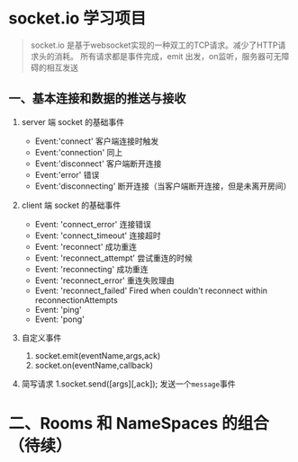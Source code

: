# socket.io  学习项目

>socket.io 是基于websocket实现的一种双工的TCP请求。减少了HTTP请求头的消耗。
所有请求都是事件完成，emit 出发，on监听，服务器可无障碍的相互发送

## 一、基本连接和数据的推送与接收
1. server 端 socket 的基础事件
    * Event:'connect' 客户端连接时触发
    * Event:'connection' 同上
    * Event:'disconnect' 客户端断开连接
    * Event:'error' 错误
    * Event:'disconnecting' 断开连接（当客户端断开连接，但是未离开房间）

2. client 端 socket 的基础事件
    * Event: 'connect_error' 连接错误
    * Event: 'connect_timeout' 连接超时
    * Event: 'reconnect' 成功重连
    * Event: 'reconnect_attempt' 尝试重连的时候
    * Event: 'reconnecting' 成功重连
    * Event: 'reconnect_error' 重连失败理由
    * Event: 'reconnect_failed'  Fired when couldn't reconnect within reconnectionAttempts
    * Event: 'ping'
    * Event: 'pong'
    
    
3. 自定义事件
    1. socket.emit(eventName,args,ack)
    2. socket.on(eventName,callback)

4. 简写请求
    1.socket.send([args][,ack]); 发送一个`message`事件

         
# 二、Rooms 和 NameSpaces 的组合（待续）



